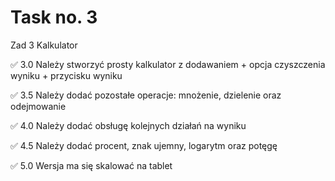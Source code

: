 # Task no. 3

Zad 3 Kalkulator

✅ 3.0 Należy stworzyć prosty kalkulator z dodawaniem + opcja czyszczenia wyniku + przycisku wyniku

✅ 3.5 Należy dodać pozostałe operacje: mnożenie, dzielenie oraz odejmowanie

✅ 4.0 Należy dodać obsługę kolejnych działań na wyniku

✅ 4.5 Należy dodać procent, znak ujemny, logarytm oraz potęgę

✅ 5.0 Wersja ma się skalować na tablet
